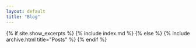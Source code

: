 ```yaml
---
layout: default
title: "Blog"
---
```


{% if site.show_excerpts %} {% include index.md %} {% else %} {% include archive.html title="Posts" %} {% endif %}
